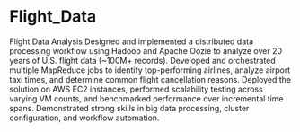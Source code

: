 # Flight_Data
Flight Data Analysis
Designed and implemented a distributed data processing workflow using Hadoop and Apache Oozie to analyze over 20 years of U.S. flight data (~100M+ records). Developed and orchestrated multiple MapReduce jobs to identify top-performing airlines, analyze airport taxi times, and determine common flight cancellation reasons. Deployed the solution on AWS EC2 instances, performed scalability testing across varying VM counts, and benchmarked performance over incremental time spans. Demonstrated strong skills in big data processing, cluster configuration, and workflow automation.
